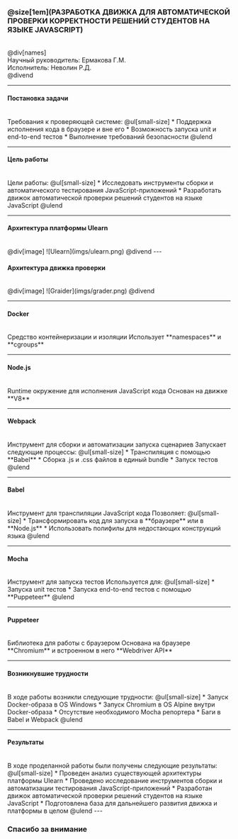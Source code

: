### @size[1em](РАЗРАБОТКА ДВИЖКА ДЛЯ АВТОМАТИЧЕСКОЙ ПРОВЕРКИ КОРРЕКТНОСТИ РЕШЕНИЙ СТУДЕНТОВ НА ЯЗЫКЕ JAVASCRIPT)
<br />
@div[names]
  <div>Научный руководитель: Ермакова Г.М.</div>
  <div>Исполнитель: Неволин Р.Д.</div>
@divend

---

#### Постановка задачи
<br />
Требования к проверяющей системе:
@ul[small-size]
* Поддержка исполнения кода в браузере и вне его
* Возможность запуска unit и end-to-end тестов
* Выполнение требований безопасности
@ulend

---

#### Цель работы
<br />
Цели работы:
@ul[small-size]
* Исследовать инструменты сборки и автоматического тестирования JavaScript-приложений
* Разработать движок автоматической проверки решений студентов на языке JavaScript
@ulend

---

#### Архитектура платформы Ulearn
<br />
@div[image]
![Ulearn](imgs/ulearn.png)
@divend
---

#### Архитектура движка проверки
<br />
@div[image]
![Graider](imgs/grader.png)
@divend

---

#### Docker
<br />
Средство контейнеризации и изоляции  
Использует **namespaces** и **cgroups**

---

#### Node.js
<br />
Runtime окружение для исполнения JavaScript кода  
Основан на движке **V8**

---

#### Webpack
<br />
Инструмент для сборки и автоматизации запуска сценариев  
Запускает следующие процессы:
@ul[small-size]
* Транспиляция с помощью **Babel**
* Сборка .js и .css файлов в единый bundle
* Запуск тестов
@ulend

---

#### Babel
<br />
Инструмент для транспиляции JavaScript кода  
Позволяет:
@ul[small-size]
* Трансформировать код для запуска в **браузере** или в **Node.js**
* Использовать полифилы для недостающих конструкций языка
@ulend

---

#### Mocha
<br />
Инструмент для запуска тестов  
Используется для:
@ul[small-size]
* Запуска unit тестов
* Запуска end-to-end тестов с помощью **Puppeteer**
@ulend

---

#### Puppeteer
<br />
Библиотека для работы с браузером  
Основана на браузере **Chromium** и встроенном в него **Webdriver API**

---

#### Возникнувшие трудности
<br />
В ходе работы возникли следующие трудности:  
@ul[small-size]
* Запуск Docker-образа в OS Windows
* Запуск Chromium в OS Alpine внутри Docker-образа
* Отсутствие необходимого Mocha репортера
* Баги в Babel и Webpack
@ulend

---

#### Результаты
<br />
В ходе проделанной работы были получены следующие результаты:  
@ul[small-size]
* Проведен анализ существующей архитектуры платформы Ulearn
* Проведено исследование инструментов сборки и автоматизации тестирования JavaScript-приложений
* Разработан движок автоматической проверки решений студентов на языке JavaScript
* Подготовлена база для дальнейшего развития движка и платформы в целом
@ulend
---

### Спасибо за внимание

